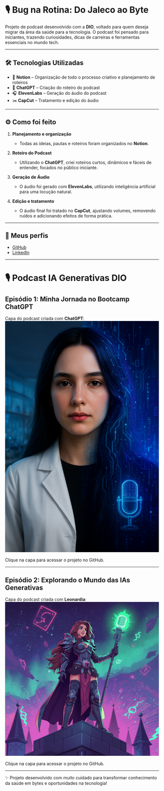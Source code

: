 # 🎙️ Bug na Rotina: Do Jaleco ao Byte

Projeto de podcast desenvolvido com a **DIO**, voltado para quem deseja migrar da área da saúde para a tecnologia. O podcast foi pensado para iniciantes, trazendo curiosidades, dicas de carreiras e ferramentas essenciais no mundo tech.  

---

## 🛠️ Tecnologias Utilizadas

- 📝 **Notion** – Organização de todo o processo criativo e planejamento de roteiros  
- 🤖 **ChatGPT** – Criação do roteiro do podcast  
- 🎧 **ElevenLabs** – Geração do áudio do podcast  
- ✂️ **CapCut** – Tratamento e edição do áudio  

---

## ⚙️ Como foi feito

1. **Planejamento e organização**  
   - Todas as ideias, pautas e roteiros foram organizados no **Notion**.  

2. **Roteiro do Podcast**  
   - Utilizando o **ChatGPT**, criei roteiros curtos, dinâmicos e fáceis de entender, focados no público iniciante.  

3. **Geração de Áudio**  
   - O áudio foi gerado com **ElevenLabs**, utilizando inteligência artificial para uma locução natural.  

4. **Edição e tratamento**  
   - O áudio final foi tratado no **CapCut**, ajustando volumes, removendo ruídos e adicionando efeitos de forma prática.  

---

## 🔗 Meus perfis

- [GitHub](https://github.com/Jessica-SFernandes)  
- [LinkedIn](https://www.linkedin.com/in/jessicaf-ernandes/)  

---

# 🎙️ Podcast IA Generativas DIO

## Episódio 1: Minha Jornada no Bootcamp ChatGPT

Capa do podcast criada com **ChatGPT**:  
[![Capa do Podcast ChatGPT](https://github.com/Jessica-SFernandes/podcast-ia-generativas-dio/blob/main/CAPA-CHATGPT.png?raw=true)](https://github.com/Jessica-SFernandes/podcast-ia-generativas-dio)

Clique na capa para acessar o projeto no GitHub.

---

## Episódio 2: Explorando o Mundo das IAs Generativas

Capa do podcast criada com **Leonardia**:  
[![Capa do Podcast Leonardia](https://github.com/Jessica-SFernandes/podcast-ia-generativas-dio/blob/main/CAPA-LEONARDIA.jpg?raw=true)](https://github.com/Jessica-SFernandes/podcast-ia-generativas-dio)

Clique na capa para acessar o projeto no GitHub.

---

✨ Projeto desenvolvido com muito cuidado para transformar conhecimento da saúde em bytes e oportunidades na tecnologia!
